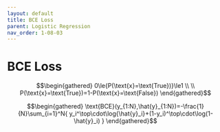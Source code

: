 ```yaml
---
layout: default
title: BCE Loss
parent: Logistic Regression
nav_order: 1-08-03
---
```


# BCE Loss

$$\begin{gathered}
0\le{P(\text{x}=\text{True})}\le1 \\
\\
P(\text{x}=\text{True})=1-P(\text{x}=\text{False})
\end{gathered}$$

$$\begin{gathered}
\text{BCE}(y_{1:N},\hat{y}_{1:N})=-\frac{1}{N}\sum_{i=1}^N{
    y_i^\top\cdot\log{\hat{y}_i}+(1-y_i)^\top\cdot\log(1-\hat{y}_i)
}
\end{gathered}$$
